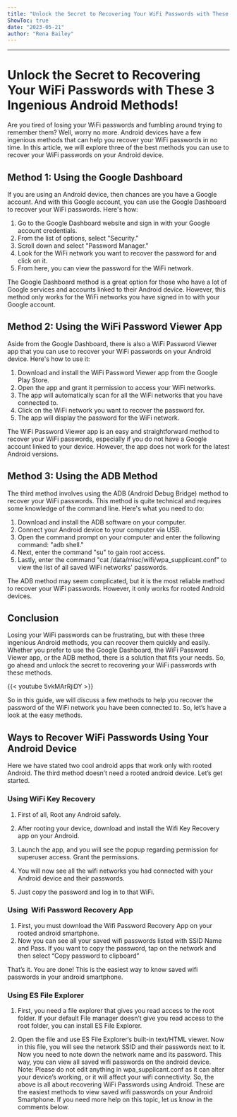 ```yaml
---
title: "Unlock the Secret to Recovering Your WiFi Passwords with These 3 Ingenious Android Methods!"
ShowToc: true 
date: "2023-05-21"
author: "Rena Bailey"
---
```

*****
# Unlock the Secret to Recovering Your WiFi Passwords with These 3 Ingenious Android Methods!

Are you tired of losing your WiFi passwords and fumbling around trying to remember them? Well, worry no more. Android devices have a few ingenious methods that can help you recover your WiFi passwords in no time. In this article, we will explore three of the best methods you can use to recover your WiFi passwords on your Android device.

## Method 1: Using the Google Dashboard

If you are using an Android device, then chances are you have a Google account. And with this Google account, you can use the Google Dashboard to recover your WiFi passwords. Here's how:

1. Go to the Google Dashboard website and sign in with your Google account credentials.
2. From the list of options, select "Security."
3. Scroll down and select "Password Manager."
4. Look for the WiFi network you want to recover the password for and click on it.
5. From here, you can view the password for the WiFi network.

The Google Dashboard method is a great option for those who have a lot of Google services and accounts linked to their Android device. However, this method only works for the WiFi networks you have signed in to with your Google account.

## Method 2: Using the WiFi Password Viewer App

Aside from the Google Dashboard, there is also a WiFi Password Viewer app that you can use to recover your WiFi passwords on your Android device. Here's how to use it:

1. Download and install the WiFi Password Viewer app from the Google Play Store.
2. Open the app and grant it permission to access your WiFi networks.
3. The app will automatically scan for all the WiFi networks that you have connected to.
4. Click on the WiFi network you want to recover the password for.
5. The app will display the password for the WiFi network.

The WiFi Password Viewer app is an easy and straightforward method to recover your WiFi passwords, especially if you do not have a Google account linked to your device. However, the app does not work for the latest Android versions.

## Method 3: Using the ADB Method

The third method involves using the ADB (Android Debug Bridge) method to recover your WiFi passwords. This method is quite technical and requires some knowledge of the command line. Here's what you need to do:

1. Download and install the ADB software on your computer.
2. Connect your Android device to your computer via USB.
3. Open the command prompt on your computer and enter the following command: "adb shell."
4. Next, enter the command "su" to gain root access.
5. Lastly, enter the command "cat /data/misc/wifi/wpa_supplicant.conf" to view the list of all saved WiFi networks' passwords.

The ADB method may seem complicated, but it is the most reliable method to recover your WiFi passwords. However, it only works for rooted Android devices.

## Conclusion

Losing your WiFi passwords can be frustrating, but with these three ingenious Android methods, you can recover them quickly and easily. Whether you prefer to use the Google Dashboard, the WiFi Password Viewer app, or the ADB method, there is a solution that fits your needs. So, go ahead and unlock the secret to recovering your WiFi passwords with these methods.

{{< youtube 5vkMArRjiDY >}} 



So in this guide, we will discuss a few methods to help you recover the password of the WiFi network you have been connected to. So, let’s have a look at the easy methods.

 
## Ways to Recover WiFi Passwords Using Your Android Device


Here we have stated two cool android apps that work only with rooted Android. The third method doesn’t need a rooted android device. Let’s get started.

 
### Using WiFi Key Recovery


1. First of all, Root any Android safely.

2. After rooting your device, download and install the Wifi Key Recovery app on your Android.

3. Launch the app, and you will see the popup regarding permission for superuser access. Grant the permissions.

4. You will now see all the wifi networks you had connected with your Android device and their passwords.
5. Just copy the password and log in to that WiFi.

 
### Using  Wifi Password Recovery App


1. First, you must download the Wifi Password Recovery App on your rooted android smartphone.
3. Now you can see all your saved wifi passwords listed with SSID Name and Pass. If you want to copy the password, tap on the network and then select “Copy password to clipboard”

That’s it. You are done! This is the easiest way to know saved wifi passwords in your android smartphone.

 
### Using ES File Explorer


1. First, you need a file explorer that gives you read access to the root folder. If your default File manager doesn’t give you read access to the root folder, you can install ES File Explorer.

3. Open the file and use ES File Explorer‘s built-in text/HTML viewer. Now in this file, you will see the network SSID and their passwords next to it.
Now you need to note down the network name and its password. This way, you can view all saved wifi passwords on the android device.
Note: Please do not edit anything in wpa_supplicant.conf as it can alter your device’s working, or it will affect your wifi connectivity.
So, the above is all about recovering WiFi Passwords using Android. These are the easiest methods to view saved wifi passwords on your Android Smartphone. If you need more help on this topic, let us know in the comments below.





